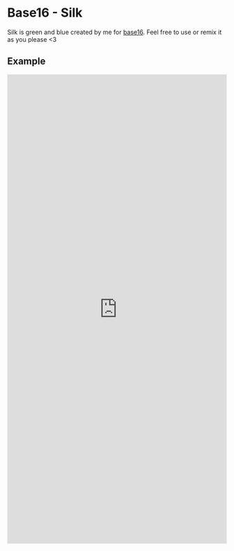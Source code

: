 # Base16 - Silk
Silk is green and blue created by me for [base16](https://github.com/chriskempson/base16).
Feel free to use or remix it as you please <3

## Example
<iframe frameborder="0" class="juxtapose" width="100%" height="1079" src="https://cdn.knightlab.com/libs/juxtapose/latest/embed/index.html?uid=e4245650-0a59-11eb-bf88-a15b6c7adf9a"></iframe>
